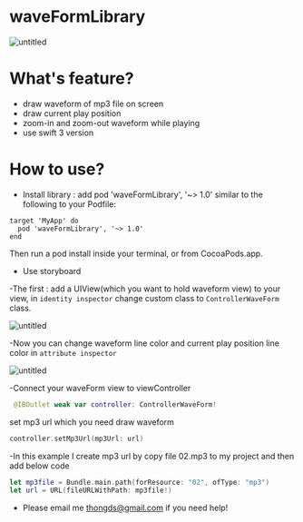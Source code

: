 # waveFormLibrary
![untitled](https://media.giphy.com/media/11Y9Ov7hwuplQY/giphy.gif)

# What's feature?
- draw waveform of mp3 file on screen
- draw current play position
- zoom-in and zoom-out waveform while playing
- use swift 3 version
# How to use?

- Install library : add pod 'waveFormLibrary', '~> 1.0' similar to the following to your Podfile:
```
target 'MyApp' do
  pod 'waveFormLibrary', '~> 1.0'
end
```
Then run a pod install inside your terminal, or from CocoaPods.app.

- Use storyboard 

 -The first : add a UIView(which you want to hold waveform view) to your view, in ```identity inspector``` change custom class to ```ControllerWaveForm``` class. 
 
![untitled](https://cloud.githubusercontent.com/assets/8258900/24530426/09b3681e-15dc-11e7-86e9-779083796318.png
)

 -Now you can change waveform line color and current play position line color in ```attribute inspector```

![untitled](https://cloud.githubusercontent.com/assets/8258900/24530505/9e5b37f8-15dc-11e7-9cf4-cf1d118e78a8.png)

 -Connect your waveForm view to viewController
  ```swift
   @IBOutlet weak var controller: ControllerWaveForm!
   ```
   set mp3 url which you need draw waveform
   ```swift
   controller.setMp3Url(mp3Url: url)
   ```
  -In this example I create mp3 url by copy file 02.mp3 to my project and then add below code
   ```swift
   let mp3file = Bundle.main.path(forResource: "02", ofType: "mp3")
   let url = URL(fileURLWithPath: mp3file!)
   ```
   - Please email me thongds@gmail.com if you need help!
